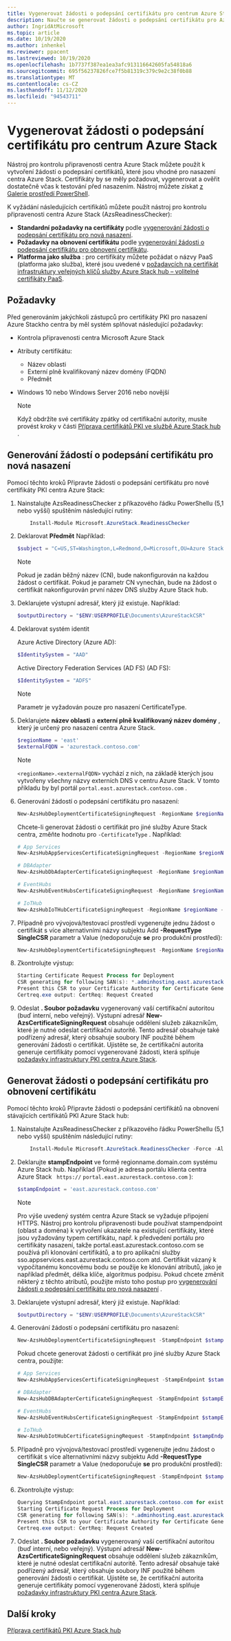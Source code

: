 ```yaml
---
title: Vygenerovat žádosti o podepsání certifikátu pro centrum Azure Stack
description: Naučte se generovat žádosti o podepsání certifikátu pro Azure Stack centrálních certifikátů PKI v integrovaných systémech centra Azure Stack.
author: IngridAtMicrosoft
ms.topic: article
ms.date: 10/19/2020
ms.author: inhenkel
ms.reviewer: ppacent
ms.lastreviewed: 10/19/2020
ms.openlocfilehash: 1b7737f387ea1ea3afc913116642605fa54818a6
ms.sourcegitcommit: 695f56237826fce7f5b81319c379c9e2c38f0b88
ms.translationtype: MT
ms.contentlocale: cs-CZ
ms.lasthandoff: 11/12/2020
ms.locfileid: "94543711"
---
```

# <a name="generate-certificate-signing-requests-for-azure-stack-hub"></a>Vygenerovat žádosti o podepsání certifikátu pro centrum Azure Stack

Nástroj pro kontrolu připravenosti centra Azure Stack můžete použít k vytvoření žádostí o podepsání certifikátů, které jsou vhodné pro nasazení centra Azure Stack. Certifikáty by se měly požadovat, vygenerovat a ověřit dostatečně včas k testování před nasazením. Nástroj můžete získat [z Galerie prostředí PowerShell](https://aka.ms/AzsReadinessChecker).

K vyžádání následujících certifikátů můžete použít nástroj pro kontrolu připravenosti centra Azure Stack (AzsReadinessChecker):

- **Standardní požadavky na certifikáty** podle [vygenerování žádosti o podepsání certifikátu pro nová nasazení](azure-stack-get-pki-certs.md#generate-certificate-signing-requests-for-new-deployments).
- **Požadavky na obnovení certifikátu** podle [vygenerování žádosti o podepsání certifikátu pro obnovení certifikátu](azure-stack-get-pki-certs.md#generate-certificate-signing-requests-for-certificate-renewal).
- **Platforma jako služba** : pro certifikáty můžete požádat o názvy PaaS (platforma jako služba), které jsou uvedené v [požadavcích na certifikát infrastruktury veřejných klíčů služby Azure Stack hub – volitelné certifikáty PaaS](azure-stack-pki-certs.md#optional-paas-certificates).

## <a name="prerequisites"></a>Požadavky

Před generováním jakýchkoli zástupců pro certifikáty PKI pro nasazení Azure Stackho centra by měl systém splňovat následující požadavky:

- Kontrola připravenosti centra Microsoft Azure Stack
- Atributy certifikátu:
  - Název oblasti
  - Externí plně kvalifikovaný název domény (FQDN)
  - Předmět
- Windows 10 nebo Windows Server 2016 nebo novější

  > [!NOTE]  
  > Když obdržíte své certifikáty zpátky od certifikační autority, musíte provést kroky v části [Příprava certifikátů PKI ve službě Azure Stack hub](azure-stack-prepare-pki-certs.md) .

## <a name="generate-certificate-signing-requests-for-new-deployments"></a>Generování žádostí o podepsání certifikátu pro nová nasazení

Pomocí těchto kroků Připravte žádosti o podepsání certifikátu pro nové certifikáty PKI centra Azure Stack:

1. Nainstalujte AzsReadinessChecker z příkazového řádku PowerShellu (5,1 nebo vyšší) spuštěním následující rutiny:

    ```powershell  
        Install-Module Microsoft.AzureStack.ReadinessChecker
    ```

2. Deklarovat **Předmět** Například:

    ```powershell  
    $subject = "C=US,ST=Washington,L=Redmond,O=Microsoft,OU=Azure Stack Hub"
    ```

    > [!NOTE]  
    > Pokud je zadán běžný název (CN), bude nakonfigurován na každou žádost o certifikát. Pokud je parametr CN vynechán, bude na žádost o certifikát nakonfigurován první název DNS služby Azure Stack hub.

3. Deklarujete výstupní adresář, který již existuje. Například:

    ```powershell  
    $outputDirectory = "$ENV:USERPROFILE\Documents\AzureStackCSR"
    ```

4. Deklarovat systém identit

    Azure Active Directory (Azure AD):

    ```powershell
    $IdentitySystem = "AAD"
    ```

    Active Directory Federation Services (AD FS) (AD FS):

    ```powershell
    $IdentitySystem = "ADFS"
    ```
    > [!NOTE]  
    > Parametr je vyžadován pouze pro nasazení CertificateType.

5. Deklarujete **název oblasti** a **externí plně kvalifikovaný název domény** , který je určený pro nasazení centra Azure Stack.

    ```powershell
    $regionName = 'east'
    $externalFQDN = 'azurestack.contoso.com'
    ```

    > [!NOTE]  
    > `<regionName>.<externalFQDN>` vychází z nich, na základě kterých jsou vytvořeny všechny názvy externích DNS v centru Azure Stack. V tomto příkladu by byl portál `portal.east.azurestack.contoso.com` .  

6. Generování žádostí o podepsání certifikátu pro nasazení:

    ```powershell  
    New-AzsHubDeploymentCertificateSigningRequest -RegionName $regionName -FQDN $externalFQDN -subject $subject -OutputRequestPath $OutputDirectory -IdentitySystem $IdentitySystem
    ```

    Chcete-li generovat žádosti o certifikát pro jiné služby Azure Stack centra, změňte hodnotu pro `-CertificateType` . Například:

    ```powershell  
    # App Services
    New-AzsHubAppServicesCertificateSigningRequest -RegionName $regionName -FQDN $externalFQDN -subject $subject -OutputRequestPath $OutputDirectory

    # DBAdapter
    New-AzsHubDbAdapterCertificateSigningRequest -RegionName $regionName -FQDN $externalFQDN -subject $subject -OutputRequestPath $OutputDirectory

    # EventHubs
    New-AzsHubEventHubsCertificateSigningRequest -RegionName $regionName -FQDN $externalFQDN -subject $subject -OutputRequestPath $OutputDirectory

    # IoTHub
    New-AzsHubIoTHubCertificateSigningRequest -RegionName $regionName -FQDN $externalFQDN -subject $subject -OutputRequestPath $OutputDirectory
    ```

7. Případně pro vývojová/testovací prostředí vygenerujte jednu žádost o certifikát s více alternativními názvy subjektu Add **-RequestType SingleCSR** parametr a Value (nedoporučuje **se** pro produkční prostředí):

    ```powershell  
    New-AzsHubDeploymentCertificateSigningRequest -RegionName $regionName -FQDN $externalFQDN -RequestType SingleCSR -subject $subject -OutputRequestPath $OutputDirectory -IdentitySystem $IdentitySystem
    ```

8.  Zkontrolujte výstup:

    ```powershell  
    Starting Certificate Request Process for Deployment
    CSR generating for following SAN(s): *.adminhosting.east.azurestack.contoso.com,*.adminvault.east.azurestack.contoso.com,*.blob.east.azurestack.contoso.com,*.hosting.east.azurestack.contoso.com,*.queue.east.azurestack.contoso.com,*.table.east.azurestack.contoso.com,*.vault.east.azurestack.contoso.com,adminmanagement.east.azurestack.contoso.com,adminportal.east.azurestack.contoso.com,management.east.azurestack.contoso.com,portal.east.azurestack.contoso.com
    Present this CSR to your Certificate Authority for Certificate Generation: C:\Users\[*redacted*]\Documents\AzureStackCSR\Deployment_east_azurestack_contoso_com_SingleCSR_CertRequest_20200710165538.req
    Certreq.exe output: CertReq: Request Created
    ```

9.  Odeslat **. Soubor požadavku** vygenerovaný vaší certifikační autoritou (buď interní, nebo veřejný). Výstupní adresář **New-AzsCertificateSigningRequest** obsahuje oddělení služeb zákazníkům, které je nutné odeslat certifikační autoritě. Tento adresář obsahuje také podřízený adresář, který obsahuje soubory INF použité během generování žádosti o certifikát. Ujistěte se, že certifikační autorita generuje certifikáty pomocí vygenerované žádosti, která splňuje [požadavky infrastruktury PKI centra Azure Stack](azure-stack-pki-certs.md).

## <a name="generate-certificate-signing-requests-for-certificate-renewal"></a>Generovat žádosti o podepsání certifikátu pro obnovení certifikátu

Pomocí těchto kroků Připravte žádosti o podepsání certifikátů na obnovení stávajících certifikátů PKI Azure Stack hub:

1. Nainstalujte AzsReadinessChecker z příkazového řádku PowerShellu (5,1 nebo vyšší) spuštěním následující rutiny:

    ```powershell  
        Install-Module Microsoft.AzureStack.ReadinessChecker -Force -AllowPrerelease
    ```

2. Deklarujte **stampEndpoint** ve formě regionname.domain.com systému Azure Stack hub. Například (Pokud je adresa portálu klienta centra Azure Stack <code> https://</code> <code>portal.east.azurestack.contoso.com</code> ):

    ```powershell  
    $stampEndpoint = 'east.azurestack.contoso.com'
    ```

    > [!NOTE]  
    > Pro výše uvedený systém centra Azure Stack se vyžaduje připojení HTTPS.
    > Nástroj pro kontrolu připravenosti bude používat stampendpoint (oblast a doména) k vytvoření ukazatele na existující certifikáty, které jsou vyžadovány typem certifikátu, např. k předvedení portálu pro certifikáty nasazení, takže portal.east.azurestack.contoso.com se používá při klonování certifikátů, a to pro aplikační služby sso.appservices.east.azurestack.contoso.com atd. Certifikát vázaný k vypočítanému koncovému bodu se použije ke klonování atributů, jako je například předmět, délka klíče, algoritmus podpisu.  Pokud chcete změnit některý z těchto atributů, použijte místo toho postup pro [vygenerování žádosti o podepsání certifikátu pro nová nasazení](azure-stack-get-pki-certs.md#generate-certificate-signing-requests-for-new-deployments) .

3. Deklarujete výstupní adresář, který již existuje. Například:

    ```powershell  
    $outputDirectory = "$ENV:USERPROFILE\Documents\AzureStackCSR"
    ```

4. Generování žádostí o podepsání certifikátu pro nasazení:

    ```powershell  
    New-AzsHubDeploymentCertificateSigningRequest -StampEndpoint $stampEndpoint -OutputRequestPath $OutputDirectory
    ```

    Pokud chcete generovat žádosti o certifikát pro jiné služby Azure Stack centra, použijte:

    ```powershell  
    # App Services
    New-AzsHubAppServicesCertificateSigningRequest -StampEndpoint $stampEndpoint -OutputRequestPath $OutputDirectory

    # DBAdapter
    New-AzsHubDBAdapterCertificateSigningRequest -StampEndpoint $stampEndpoint -OutputRequestPath $OutputDirectory

    # EventHubs
    New-AzsHubEventHubsCertificateSigningRequest -StampEndpoint $stampEndpoint -OutputRequestPath $OutputDirectory

    # IoTHub
    New-AzsHubIotHubCertificateSigningRequest -StampEndpoint $stampEndpoint -OutputRequestPath $OutputDirectory
    ```

5. Případně pro vývojová/testovací prostředí vygenerujte jednu žádost o certifikát s více alternativními názvy subjektu Add **-RequestType SingleCSR** parametr a Value (nedoporučuje **se** pro produkční prostředí):

    ```powershell  
    New-AzsHubDeploymentCertificateSigningRequest -StampEndpoint $stampendpoint -OutputRequestPath $OutputDirectory -RequestType SingleCSR
    ```

6.  Zkontrolujte výstup:

    ```powershell  
    Querying StampEndpoint portal.east.azurestack.contoso.com for existing certificate
    Starting Certificate Request Process for Deployment
    CSR generating for following SAN(s): *.adminhosting.east.azurestack.contoso.com,*.adminvault.east.azurestack.contoso.com,*.blob.east.azurestack.contoso.com,*.hosting.east.azurestack.contoso.com,*.queue.east.azurestack.contoso.com,*.table.east.azurestack.contoso.com,*.vault.east.azurestack.contoso.com,adminmanagement.east.azurestack.contoso.com,adminportal.east.azurestack.contoso.com,management.east.azurestack.contoso.com,portal.east.azurestack.contoso.com
    Present this CSR to your Certificate Authority for Certificate Generation: C:\Users\[*redacted*]\Documents\AzureStackCSR\Deployment_east_azurestack_contoso_com_SingleCSR_CertRequest_20200710122723.req
    Certreq.exe output: CertReq: Request Created
    ```

7.  Odeslat **. Soubor požadavku** vygenerovaný vaší certifikační autoritou (buď interní, nebo veřejný). Výstupní adresář **New-AzsCertificateSigningRequest** obsahuje oddělení služeb zákazníkům, které je nutné odeslat certifikační autoritě. Tento adresář obsahuje také podřízený adresář, který obsahuje soubory INF použité během generování žádosti o certifikát. Ujistěte se, že certifikační autorita generuje certifikáty pomocí vygenerované žádosti, která splňuje [požadavky infrastruktury PKI centra Azure Stack](azure-stack-pki-certs.md).

## <a name="next-steps"></a>Další kroky

[Příprava certifikátů PKI Azure Stack hub](azure-stack-prepare-pki-certs.md)
